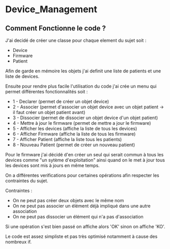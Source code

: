 # Device_Management

## Comment Fonctionne le code ?

J'ai decidé de créer une classe pour chaque element du sujet soit :
  * Device
  * Firmware
  * Patient

Afin de garde en mémoire les objets j'ai definit une liste de patients et une liste de devices.

Ensuite pour rendre plus facile l'utilisation du code j'ai crée un menu qui permet différentes fonctionnalités soit :
  * 1 - Declarer (permet de créer un objet device)
  * 2 - Associer (permet d'associer un objet device avec un objet patient -> il faut créer un objet patient avant)
  * 3 - Dissocier (permet de dissocier un objet device d'un objet patient)
  * 4 - Mettre à jour le firmware (permet de mettre a jour le firmware)
  * 5 - Afficher les devices (affiche la liste de tous les devices)
  * 6 - Afficher Firmware (affiche la liste de tous les firmware)
  * 7 - Afficher Patient (affiche la liste tous les patients)
  * 8 - Nouveau Patient (permet de créer un nouveau patient)
  
Pour le firmware j'ai décidé d'en créer un seul qui serait commun à tous les devices comme "un sytème d'exploitation" 
ainsi quand on le met à jour tous les devices sont mis à jours en même temps.

On a différentes verifications pour certaines opérations afin respecter les contraintes du sujet.

Contraintes :
 * On ne peut pas créer deux objets avec le même nom
 * On ne peut pas associer un élément déjà impliqué dans une autre association
 * On ne peut pas dissocier un élément qui n'a pas d'association

Si une opération s'est bien passé on affiche alors 'OK' sinon on affiche 'KO'.

Le code est assez simpliste et pas très optimisé notamment à cause des nombreux if.
